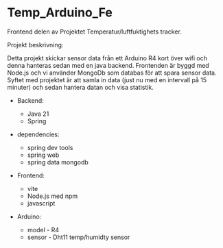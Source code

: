 # Temp_Arduino_Fe

Frontend delen av Projektet Temperatur/luftfuktighets tracker.

Projekt beskrivning:

Detta projekt skickar sensor data från ett Arduino R4 kort över wifi och denna hanteras sedan med en java backend.
Frontenden är byggd med Node.js och vi använder MongoDb som databas för att spara sensor data.
Syftet med projektet är att samla in data (just nu med en intervall på 15 minuter) och sedan hantera datan och visa statistik.

* Backend: <br>
	* Java 21 <br>
	* Spring <br>

* dependencies: <br>
	* spring dev tools <br>
	*  spring web <br>
	*  spring data mongodb <br>

* Frontend: <br>
	* vite <br>
	* Node.js med npm <br>
	* javascript <br>

* Arduino: <br>
	* model - R4 <br>
	* sensor - Dht11 temp/humidty sensor <br>
